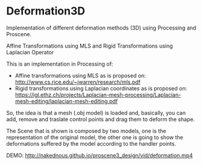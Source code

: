 # Deformation3D
Implementation of different deformation methods (3D) using Processing and Proscene.

Affine Transformations using MLS and Rigid Transformations using Laplacian Operator

This is an implementation in Processing of:

* Affine transformations using MLS as is proposed on: 
  http://www.cs.rice.edu/~jwarren/research/mls.pdf
* Rigid transformations using Laplacian coordinates as is proposed on:
  https://igl.ethz.ch/projects/Laplacian-mesh-processing/Laplacian-mesh-editing/laplacian-mesh-editing.pdf

So, the idea is that a mesh (.obj model) is loaded and, basically, you can add, remove and traslate control points and drag them to deform the shape.

The Scene that is shown is composed by two models, one is the representation of the original model, the other one is going to show the deformations suffered by the model according to the handler points.

DEMO: http://nakednous.github.io/proscene3_design/vid/deformation.mp4
